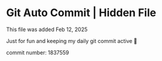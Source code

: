 # Git Auto Commit | Hidden File

This file was added Feb 12, 2025

Just for fun and keeping my daily git commit active 🤪

commit number: 1837559
